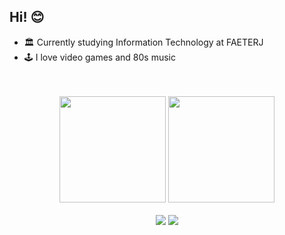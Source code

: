 <h2> Hi! 😊 </h2>

- 🏛️ Currently studying Information Technology at FAETERJ
- 🕹️ I love video games and 80s music

</br>

</br>
<div align="center">
  <img height="170em" src="https://github-readme-stats.vercel.app/api?username=boubeejul&show_icons=true&theme=dracula"/>
  <img height="170em" src="https://github-readme-stats.vercel.app/api/top-langs/?username=boubeejul&layout=compact&theme=dracula"/>
  <br /><br />
  <a href="https://www.linkedin.com/in/juliana-cardozo/"><img src= "https://img.shields.io/badge/linkedin-%230077B5.svg?style=for-the-badge&logo=linkedin&logoColor=white"/></a>
  <a href="https://www.hackerrank.com/profile/boubeejul"><img src= "https://img.shields.io/badge/-Hackerrank-2EC866?style=for-the-badge&logo=HackerRank&logoColor=white"/></a>
</div>
</br>
